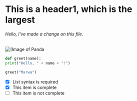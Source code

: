 # This is a header1, which is the largest
###### Hello, I've made a change on this file.
![([Image of Panda](https://static.vecteezy.com/system/resources/previews/004/223/184/original/panda-cartoon-cute-say-hello-panda-animals-illustration-free-vector.jpg)](https://static.vecteezy.com/system/resources/previews/004/223/184/original/panda-cartoon-cute-say-hello-panda-animals-illustration-free-vector.jpg)
```python
def greet(name):
print("Hello, " + name + "!")

greet("Marwa")
```
- [x] List syntax is required
- [x] This item is complete
- [ ] This item is not complete
